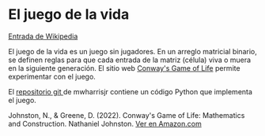 # El juego de la vida

[Entrada de Wikipedia](https://en.wikipedia.org/wiki/Conway%27s_Game_of_Life)

El juego de la vida es un juego sin jugadores. En un arreglo matricial binario, se definen reglas para que cada entrada de la matriz (célula) viva o muera en la siguiente generación. El sitio web [Conway's Game of Life](https://playgameoflife.com) permite experimentar con el juego.

El [repositorio git ](https://github.com/mwharrisjr/Game-of-Life/tree/master) de mwharrisjr contiene un código Python que implementa el juego.



Johnston, N., & Greene, D. (2022). Conway's Game of Life: Mathematics and Construction. Nathaniel Johnston. [Ver en Amazon.com](https://www.amazon.com.mx/Conways-Game-Life-Mathematics-Construction/dp/1794816968)


